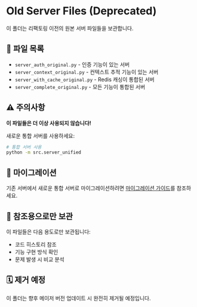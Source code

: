 # Old Server Files (Deprecated)

이 폴더는 리팩토링 이전의 원본 서버 파일들을 보관합니다.

## 📁 파일 목록

- `server_auth_original.py` - 인증 기능이 있는 서버
- `server_context_original.py` - 컨텍스트 추적 기능이 있는 서버
- `server_with_cache_original.py` - Redis 캐싱이 통합된 서버
- `server_complete_original.py` - 모든 기능이 통합된 서버

## ⚠️ 주의사항

**이 파일들은 더 이상 사용되지 않습니다!**

새로운 통합 서버를 사용하세요:
```bash
# 통합 서버 사용
python -m src.server_unified
```

## 🔄 마이그레이션

기존 서버에서 새로운 통합 서버로 마이그레이션하려면 [마이그레이션 가이드](../../docs/migration-guide.md)를 참조하세요.

## 📌 참조용으로만 보관

이 파일들은 다음 용도로만 보관됩니다:
- 코드 히스토리 참조
- 기능 구현 방식 확인
- 문제 발생 시 비교 분석

## 🗓️ 제거 예정

이 폴더는 향후 메이저 버전 업데이트 시 완전히 제거될 예정입니다.